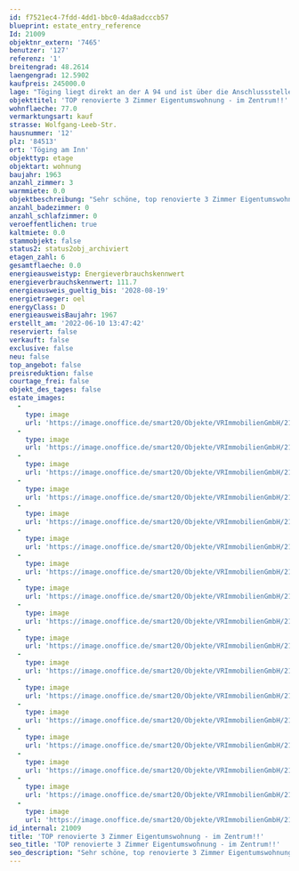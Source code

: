 ```yaml
---
id: f7521ec4-7fdd-4dd1-bbc0-4da8adcccb57
blueprint: estate_entry_reference
Id: 21009
objektnr_extern: '7465'
benutzer: '127'
referenz: '1'
breitengrad: 48.2614
laengengrad: 12.5902
kaufpreis: 245000.0
lage: "Töging liegt direkt an der A 94 und ist über die Anschlussstellen Töging erreichbar. Als weitere wichtige regionale Verbindungsstraßen ist die B 299 und die Kreisstraßen AÖ 1 und AÖ 2 vorhanden.\r\n\r\nEin direkter Anschlussmöglichkeit an das Bahnstreckennetz ist über den Bahnhof Töging gegeben. \r\n\r\nÖffentliche Busverbindungen sind im Ortsnetz und zu den Kreisstädten Altötting und Mühldorf und den umliegenden Gemeinden gegeben.\r\n\r\nTöging ist eine Stadt im oberbayerischen Landkreis Altötting. Die Stadt liegt in Südostoberbayern. In etwa 7,5 Kilometer (Luftline)in östlicher Richtung liegt die Kreisstadt Altötting sowie rd. 5 Kilometer (Luftline) in westlicher Richtung liegt Mühldorf. Die Entfernung zur Landeshauptstadt München beträgt rd. 76 Kilometer (Luftlinie). \r\n\r\nDie Stadt Töging besteht aus 9 Stadtteilen. Es gibt nur die Gemarkungen Töging. Die umliegenden Nachbarstädte/-gemeinden sind Mühldorf, Erharting, Winhöring, Teising, und der Markt Tüßling.\r\n\r\nIn Töging sind produzierendes Gewerbe, Handel und Verkehr, Bauhauptgewerbe, Land- Forstwirtschaft und sonstigen Wirtschaftsbereichen zu finden.\r\n\r\nDie Einwohnerzahl beträgt rd. 9.300 Personen."
objekttitel: 'TOP renovierte 3 Zimmer Eigentumswohnung - im Zentrum!!'
wohnflaeche: 77.0
vermarktungsart: kauf
strasse: Wolfgang-Leeb-Str.
hausnummer: '12'
plz: '84513'
ort: 'Töging am Inn'
objekttyp: etage
objektart: wohnung
baujahr: 1963
anzahl_zimmer: 3
warmmiete: 0.0
objektbeschreibung: "Sehr schöne, top renovierte 3 Zimmer Eigentumswohnung im Zentrum von Töging in einem Mehrfamilienhaus im 2. OG. \r\n\r\nDie Wohnung hat eine Ost - Westausrichtung. Die Schlafräume gehen zur Ostseite mit der Morgensonne und das Wohnzimmer mit dem Balkon zur Westseite mit der Abendsonne. \r\n\r\nZu Fuß erreichen sie z.B. den Bahnhof in 4 Minuten, Bäcker und Metzger sind auf der gegenüber liegenden Straßenseite.\r\n\r\nZur Wohnung gehört auch ein sehr großer Kellerraum und eine Einzelgarage mit vorgelagertem Pkw-Stellplatz.\r\n\r\nBitte haben Sie Verständnis, dass nur Anfragen mit vollständiger Adresse, Telefonnummer und E-Mailadresse bearbeitet werden können. Unsere Beratungsleistung ist für Sie bis zum Abschluss eines Vertrages kostenfrei.\r\n\r\nDas Objekt wird für den Käufer provisionspflichtig direkt vom Verkäufer exklusiv über uns angeboten. Die Vermittlungsprovision beträgt 3,57 % inkl. der gesetzlichen Mehrwertsteuer.\r\nAlle weiteren Kosten des Kaufs, wie die vergleichsweise noch niedrige Grunderwerbssteuer (3,5 %) und Notar- und Gerichtskosten (etwa 1,5 %) sind ebenfalls vom Käufer zu bezahlen."
anzahl_badezimmer: 0
anzahl_schlafzimmer: 0
veroeffentlichen: true
kaltmiete: 0.0
stammobjekt: false
status2: status2obj_archiviert
etagen_zahl: 6
gesamtflaeche: 0.0
energieausweistyp: Energieverbrauchskennwert
energieverbrauchskennwert: 111.7
energieausweis_gueltig_bis: '2028-08-19'
energietraeger: oel
energyClass: D
energieausweisBaujahr: 1967
erstellt_am: '2022-06-10 13:47:42'
reserviert: false
verkauft: false
exclusive: false
neu: false
top_angebot: false
preisreduktion: false
courtage_frei: false
objekt_des_tages: false
estate_images:
  -
    type: image
    url: 'https://image.onoffice.de/smart20/Objekte/VRImmobilienGmbH/21009/b22b2d5a-5d0d-4747-82fb-a352e1d6ee77.jpg'
  -
    type: image
    url: 'https://image.onoffice.de/smart20/Objekte/VRImmobilienGmbH/21009/5bfe8ea2-9d6c-4615-b15b-17c7b173e941.jpg'
  -
    type: image
    url: 'https://image.onoffice.de/smart20/Objekte/VRImmobilienGmbH/21009/51be6fa6-04d5-4d78-a72c-8e3e82747836.jpg'
  -
    type: image
    url: 'https://image.onoffice.de/smart20/Objekte/VRImmobilienGmbH/21009/440e080e-d68e-4423-be5f-7be2c33a383b.jpg'
  -
    type: image
    url: 'https://image.onoffice.de/smart20/Objekte/VRImmobilienGmbH/21009/b2129b75-ca20-407a-a881-3596eed85ad3.jpg'
  -
    type: image
    url: 'https://image.onoffice.de/smart20/Objekte/VRImmobilienGmbH/21009/8baaf025-ef03-421b-9094-a6a743346611.jpg'
  -
    type: image
    url: 'https://image.onoffice.de/smart20/Objekte/VRImmobilienGmbH/21009/20376675-eae0-4f4f-8ab5-e43917304592.jpg'
  -
    type: image
    url: 'https://image.onoffice.de/smart20/Objekte/VRImmobilienGmbH/21009/8b868ecb-d637-4eec-9525-fe733bb120c2.jpg'
  -
    type: image
    url: 'https://image.onoffice.de/smart20/Objekte/VRImmobilienGmbH/21009/6243a343-9105-468d-a100-f5d42e319a64.jpg'
  -
    type: image
    url: 'https://image.onoffice.de/smart20/Objekte/VRImmobilienGmbH/21009/a652a6c3-9565-45b9-8a1e-81eda07b0dfe.jpg'
  -
    type: image
    url: 'https://image.onoffice.de/smart20/Objekte/VRImmobilienGmbH/21009/17971d2a-ef82-49f3-8206-d0b2bbe08955.jpg'
  -
    type: image
    url: 'https://image.onoffice.de/smart20/Objekte/VRImmobilienGmbH/21009/8a88de6e-0c21-48bb-8ced-c1cb6d6cf56a.jpg'
  -
    type: image
    url: 'https://image.onoffice.de/smart20/Objekte/VRImmobilienGmbH/21009/c6be3df3-5f21-44aa-935f-cedacc0cb98a.jpg'
  -
    type: image
    url: 'https://image.onoffice.de/smart20/Objekte/VRImmobilienGmbH/21009/121d00d9-c228-41c4-b0f3-6a1d8e5d0141.jpg'
  -
    type: image
    url: 'https://image.onoffice.de/smart20/Objekte/VRImmobilienGmbH/21009/8f086288-37e8-4991-bb18-f928ec48dc24.jpg'
  -
    type: image
    url: 'https://image.onoffice.de/smart20/Objekte/VRImmobilienGmbH/21009/16ab119a-de45-45e8-99fe-0cce92156c79.jpg'
  -
    type: image
    url: 'https://image.onoffice.de/smart20/Objekte/VRImmobilienGmbH/21009/54a2afd0-44a0-4899-815a-bc3378e91262.jpg'
id_internal: 21009
title: 'TOP renovierte 3 Zimmer Eigentumswohnung - im Zentrum!!'
seo_title: 'TOP renovierte 3 Zimmer Eigentumswohnung - im Zentrum!!'
seo_description: "Sehr schöne, top renovierte 3 Zimmer Eigentumswohnung im Zentrum von Töging in einem Mehrfamilienhaus im 2. OG. \r\n\r\nDie Wohnung hat eine Ost - Westausrichtung"
---
```

